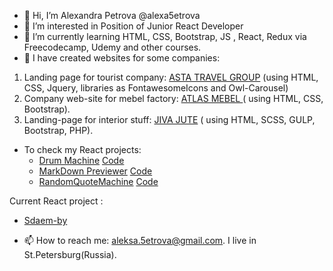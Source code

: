 - 👋 Hi, I’m Alexandra Petrova @alexa5etrova
- 👀 I’m interested in Position of Junior React Developer
- 🌱 I’m currently learning HTML, CSS, Bootstrap, JS , React, Redux via Freecodecamp, Udemy and other courses.
- 💞️ I have created websites for some companies: 
1. Landing page for tourist company: [ASTA TRAVEL GROUP](http://asta-spb.ru/) (using HTML, CSS, Jquery, libraries as FontawesomeIcons and Owl-Carousel)
2. Company web-site for mebel factory: [ATLAS MEBEL ](https://atlas-meb.ru/) ( using HTML, CSS, Bootstrap).
3.  Landing-page for interior stuff: [JIVA JUTE](https://www.jivajute.ru/) ( using HTML, SCSS, GULP, Bootstrap, PHP).

- To check my React projects:
  * [Drum Machine](https://alexa5etrova.github.io/drum-machine/)  [Code](https://github.com/alexa5etrova/drum-machine)
  * [MarkDown Previewer](https://alexa5etrova.github.io/markdown-previewer/) [Code](https://github.com/alexa5etrova/markdown-previewer)
  * [RandomQuoteMachine](https://alexa5etrova.github.io/randomQuoteMachine/) [Code](https://github.com/alexa5etrova/randomQuoteMachine)
  
  
Current React project :
* [Sdaem-by](https://github.com/alexa5etrova/sdaem-by-react)

- 📫 How to reach me: aleksa.5etrova@gmail.com. I live in St.Petersburg(Russia).

<!---
alexa5etrova/alexa5etrova is a ✨ special ✨ repository because its `README.md` (this file) appears on your GitHub profile.
You can click the Preview link to take a look at your changes.
--->
